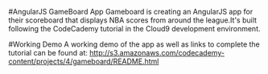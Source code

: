 #AngularJS GameBoard App
Gameboard is creating an AngularJS app for their scoreboard that displays NBA scores from around the league.It's built following the CodeCademy tutorial in the Cloud9 development environment.

#Working Demo
A working demo of the app as well as links to complete the tutorial can be found at:
http://s3.amazonaws.com/codecademy-content/projects/4/gameboard/README.html
